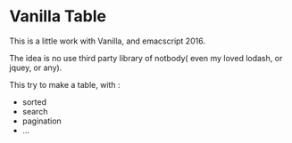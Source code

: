 # Vanilla Table

This is a little work with Vanilla, and emacscript 2016.

The idea is no use third party library of notbody( even my loved lodash, or jquey, or any).

This try to make a table, with :
- sorted
- search
- pagination
- ...


